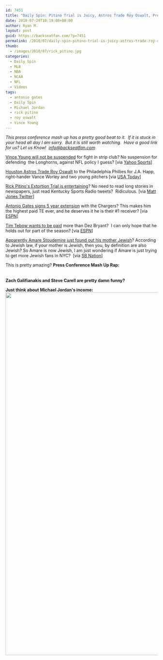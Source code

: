 ```yaml
---
id: 7451
title: "Daily Spin: Pitino Trial is Juicy, Astros Trade Roy Oswalt, Press Conference Mash Up"
date: 2010-07-29T10:19:08+00:00
author: Ryan M.
layout: post
guid: https://backseatfan.com/?p=7451
permalink: /2010/07/daily-spin-pitino-trial-is-juicy-astros-trade-roy-oswalt-press-conference-mash-up/
thumb:
  - /images/2010/07/rick_pitino.jpg
categories:
  - Daily Spin
  - MLB
  - NBA
  - NCAA
  - NFL
  - Videos
tags:
  - antonio gates
  - Daily Spin
  - Michael Jordan
  - rick pitino
  - roy oswalt
  - Vince Young
---
```


<div class="entry">
  <p>
    <em>This press conference mash up has a pretty good beat to it.  If it is stuck in your head all day I am sorry.  But it is still worth watching.  Have a good link for us? Let us Know!  <a href="mailto:info@backseatfan.com">info@backseatfan.com</a></em>
  </p>

  <p>
    <a href="http://sports.yahoo.com/nfl/rumors/post/Titans-QB-Young-not-facing-penalty?urn=nfl-258932">Vince Young will not be suspended</a> for fight in strip club? No suspension for defending  the Longhorns, against NFL policy I guess? [via <a href="http://sports.yahoo.com/nfl/rumors/post/Titans-QB-Young-not-facing-penalty?urn=nfl-258932">Yahoo Sports</a>]
  </p>

  <p>
    <a href="http://content.usatoday.com/communities/dailypitch/post/2010/07/phillies-and-astros-agree-on-trade-await-roy-oswalts-approval-/1">Houston Astros Trade Roy Oswalt</a> to the Philadelphia Phillies for J.A. Happ, right-hander Vance Worley and two young pitchers [via <a href="http://content.usatoday.com/communities/dailypitch/post/2010/07/phillies-and-astros-agree-on-trade-await-roy-oswalts-approval-/1">USA Today</a>]
  </p>

  <p>
    <a href="http://twitter.com/KySportsRadio">Rick Pitino's Extortion Trial is entertaining</a>? No need to read long stories in newspapers, just read Kentucky Sports Radio tweets?  Ridiculous. [via <a href="http://twitter.com/KySportsRadio">Matt Jones Twitter</a>]
  </p>

  <p>
    <a href="http://sports.espn.go.com/nfl/news/story?id=5418271">Antonio Gates signs 5 year extension</a> with the Chargers? This makes him the highest paid TE ever, and he deserves it he is their #1 receiver? [via <a href="http://sports.espn.go.com/nfl/news/story?id=5418271">ESPN</a>]
  </p>

  <p>
    <a href="http://sports.espn.go.com/nfl/news/story?id=5417778">Tim Tebow wants to be paid</a> more than Dez Bryant?  I can only hope that he holds out for part of the season? [via <a href="http://sports.espn.go.com/nfl/news/story?id=5417778">ESPN</a>]
  </p>

  <p>
    <a href="http://www.sbnation.com/2010/7/28/1592559/amare-stoudemire-knicks-jewish-israeli-national-team">Apparently Amare Stoudemire just found out his mother Jewish</a>? According to Jewish law, if your mother is Jewish, then you, by definition are also Jewish? So Amare is now Jewish, I am just wondering if Amare is just trying to get more Jewish fans in NYC?  [via <a href="http://www.sbnation.com/2010/7/28/1592559/amare-stoudemire-knicks-jewish-israeli-national-team">SB Nation</a>]
  </p>

  <p>
    This is pretty amazing? <strong>Press Conference Mash Up Rap:</strong><br /> <br /> <strong><br /> Zach Galifianakis and Steve Carell are pretty damn funny?</strong><br />
  </p>

  <p>
    <strong>Just think about Michael Jordan's income:</strong><br /> <img class="size-full wp-image-7452 alignnone" title="MJSalary" src="/images/2010/07/MJSalary.jpg" alt="" width="511" height="1196" srcset="/images/2010/07/MJSalary.jpg 730w, /images/2010/07/MJSalary-128x300.jpg 128w, /images/2010/07/MJSalary-437x1024.jpg 437w" sizes="(max-width: 511px) 100vw, 511px" />
  </p>
</div>

